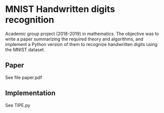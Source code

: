 # MNIST Handwritten digits recognition

Academic group project (2018-2019) in mathematics. The objective was to write a paper summarizing the required theory and algorithms, and implement a Python version of them to recognize handwritten digits using the MNIST dataset. 

## Paper

See file paper.pdf

## Implementation

See TIPE.py

